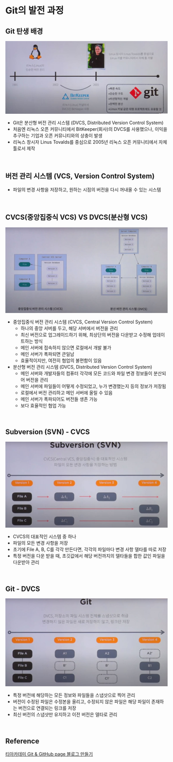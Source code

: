 # Git의 발전 과정

## Git 탄생 배경

![git history](../image/git_img/git_history.JPG)

* Git은 분산형 버전 관리 시스템 (DVCS, Distributed Version Control System)
* 처음엔 리눅스 오픈 커뮤니티에서 BitKeeper(회사)의 DVCS를 사용했으나, 이익을 추구하는 기업과 오픈 커뮤니티와의 상충이 발생
* 리눅스 창시자 Linus Tovalds를 중심으로 2005년 리눅스 오픈 커뮤니티에서 자체 툴로서 제작

​    

## 버전 관리 시스템 (VCS, Version Control System)

* 파일의 변경 사항을 저장하고, 원하는 시점의 버전을 다시 꺼내올 수 있는 시스템

​    

## CVCS(중앙집중식 VCS) VS DVCS(분산형 VCS)

![CVCS and DVCS](../image/git_img/cvcs_dvcs.JPG)

* 중앙집중식 버전 관리 시스템 (CVCS, Central Version Control System)
  * 하나의 중앙 서버를 두고, 해당 서버에서 버전을 관리
  * 최신 버전으로 업그레이드하기 위해, 최상단의 버전을 다운받고 수정해 업데이트하는 방식
  * 메인 서버에 접속하지 않으면 로컬에서 개발 불가
  * 메인 서버가 폭파되면 큰일남
  * 효율적이지만, 여전히 협업의 불편함이 있음
* 분산형 버전 관리 시스템 (DVCS, Distributed Version Control System)
  * 메인 서버와 개발자들의 컴퓨터 각각에 모든 코드와 파일 변경 정보들이 분산되어 버전을 관리
  * 메인 서버에 파일들이 어떻게 수정되었고, 누가 변경했는지 등의 정보가 저장됨
  * 로컬에서 버전 관리하고 메인 서버에 올릴 수 있음
  * 메인 서버가 폭파되어도 버전들 생존 가능
  * 보다 효율적인 협업 가능

​    

## Subversion (SVN) - CVCS

![Subversion](../image/git_img/svn.JPG)

* CVCS의 대표적인 시스템 중 하나
* 파일의 모든 변경 사항을 저장
* 초기에 File A, B, C를 각각 만든다면, 각각의 파일마다 변경 사항 델타를 따로 저장
* 특정 버전을 다운 받을 때, 초깃값에서 해당 버전까지의 델타들을 합한 값인 파일을 다운받아 관리

​    

## Git - DVCS

![Git](../image/git_img/git.JPG)

* 특정 버전에 해당하는 모든 정보와 파일들을 스냅샷으로 찍어 관리
* 버전이 수정된 파일은 수정본을 올리고, 수정되지 않은 파일은 해당 파일이 존재하는 버전으로 연결되는 링크를 저장
* 최신 버전의 스냅샷만 유지하고 이전 버전은 델타로 관리

​    

## Reference

[티아카데미 Git & GitHub page 블로그 만들기](https://www.youtube.com/watch?v=YQat_D1C-ps&list=PL9mhQYIlKEhd9wCaqfXwxBT-zqgA6adlb&index=3&t=11s&ab_channel=SKplanetTacademy)

